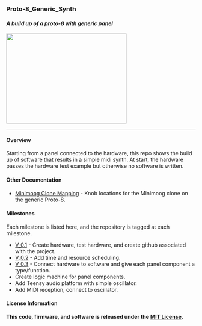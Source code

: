 ### Proto-8_Generic_Synth
#### *A build up of a proto-8 with generic panel*

<a href="https://raw.githubusercontent.com/marshalltaylorSFE/Proto-8_Generic_Synth/master/Documentation/SynthPhoto.jpg"><img src="https://raw.githubusercontent.com/marshalltaylorSFE/Proto-8_Generic_Synth/master/Documentation/SynthPhoto.jpg" align="center" height="240" width="320" ></a>

------

#### Overview

Starting from a panel connected to the hardware, this repo shows the build up of software that results in a simple midi synth.  At start, the hardware passes the hardware test example but otherwise no software is written.

#### Other Documentation

* [Minimoog Clone Mapping](https://github.com/marshalltaylorSFE/Proto-8_Generic_Synth/blob/master/Documentation/minimoogCloneInfo.md) - Knob locations for the Minimoog clone on the generic Proto-8.
 
#### Milestones
 
Each milestone is listed here, and the repository is tagged at each milestone.

* [V_0.1](https://github.com/marshalltaylorSFE/Proto-8_Generic_Synth/tree/V_0.1) - Create hardware, test hardware, and create github associated with the project.
* [V_0.2](https://github.com/marshalltaylorSFE/Proto-8_Generic_Synth/tree/V_0.2) - Add time and resource scheduling.
* [V_0.3](https://github.com/marshalltaylorSFE/Proto-8_Generic_Synth/tree/V_0.3) - Connect hardware to software and give each panel component a type/function.
* Create logic machine for panel components.
* Add Teensy audio platform with simple oscillator.
* Add MIDI reception, connect to oscillator.

#### License Information

**This code, firmware, and software is released under the [MIT License](http://opensource.org/licenses/MIT).**